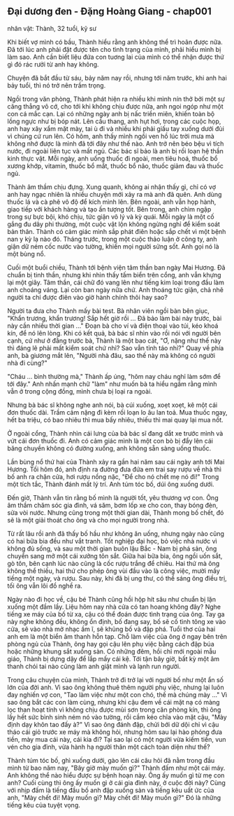 ## Đại dương đen - Đặng Hoàng Giang - chap001

nhân vật: Thành, 32 tuổi, kỹ sư

Khi biết vợ mình có bầu, Thành hiểu rằng anh không thể trì hoãn được
nữa. Đã tới lúc anh phải đặt được tên cho tình trạng của mình, phải hiểu
mình bị làm sao. Anh cần biết liệu đứa con tuơng lai của mình có thể nhận
được thứ gì đó rác rưởi từ anh hay không.

Chuyện đã bắt đầu từ sáu, bảy năm nay rồi, nhưng tới năm trước, khi
anh hai bảy tuổi, thì nó trở nên trầm trọng.

Ngồi trong văn phòng, Thành phát hiện ra nhiều khi mình nín thở bởi
một sự căng thẳng vô cớ, cho tới khi không chịu được nữa, anh ngoi ngóp
như một con cá mắc cạn. Lại có những ngày anh bị nấc triền miên, khiến
toàn bộ lồng ngực như bị bóp nát. Lên cầu thang, anh hụt hơi, trong các
cuộc họp, anh hay xây xẩm mặt mày, tai ù đi và nhiều khi phải giấu tay
xuống dưới đùi vì chúng cứ run lên. Có hôm, anh thấy mình ngồi ven hồ
lúc trời mưa mà không nhớ được là mình đã tới đây như thế nào. Anh trở
nên béo bệu vì tích nước, đi ngoài liên tục và mất ngủ. Các bác sĩ bảo là
anh bị rối loạn hệ thần kinh thực vật. Mỗi ngày, anh uống thuốc đi ngoài,
men tiêu hoá, thuốc bổ xương khớp, vitamin, thuốc bổ mắt, thuốc bổ não,
thuốc giảm đau và thuốc ngủ.

Thành âm thầm chịu đựng. Xung quanh, không ai nhận thấy gì, chỉ có
vợ anh hay ngạc nhiên là nhiều chuyện mới xảy ra mà anh đã quên. Anh
dùng thuốc lá và cà phê vô độ để kích mình lên. Bên ngoài, anh vẫn họp
hành, giao tiếp với khách hàng và tạo ấn tượng tốt. Bên trong, anh chìm
ngập trong sự bực bội, khó chịu, tức giận vô lý và kỳ quái. Mỗi ngày là một
cố gắng đu dây phi thường, một cuộc vật lộn không ngừng nghỉ để kiểm
soát bản thân. Thành có cảm giác mình sắp phát điên hoặc sắp chết vì một
bệnh nan y kỳ lạ nào đó. Tháng trước, trong một cuộc thảo luận ở công ty,
anh giận dữ ném cốc nước vào tường, khiến mọi người sửng sốt. Anh gọi
nó là một bùng nổ.

Cuối một buổi chiều, Thành tới bệnh viện tâm thần ban ngày Mai
Hương. Đã chuẩn bị tinh thần, nhưng khi nhìn thấy tấm biển trên cổng,
anh vẫn khựng lại một giây. Tâm thần, cái chữ đó vang lên như tiếng kim
loại trong đầu làm anh choáng váng. Lại còn ban ngày nữa chứ. Anh
thoáng tức giận, chả nhẽ người ta chỉ được điên vào giờ hành chính thôi
hay sao?

Người ta đưa cho Thành mấy bài test. Bà nhân viên ngồi bàn bên giục,
"Khẩn trương, khẩn trương! Sắp hết giờ rồi ... Đã bảo làm bài này trước,
bài này cần nhiều thời gian ..." Đoạn bà cho ví và điện thoại vào túi, kéo
khoá kín, để nó lên lòng. Khi có kết quả, bà bác sĩ nhìn vào rồi nói với
người bên cạnh, cứ như ở đằng trước bà, Thành là một bao cát, "Ơ, nặng
như thế này thì đáng lẽ phải mất kiểm soát chứ nhỉ? Sao vẫn tỉnh táo nhỉ?"
Quay về phía anh, bà giương mắt lên, "Người nhà đâu, sao thế này mà
không có người nhà đi cùng?"

"Cháu ... bình thường mà," Thành ấp úng, "hôm nay cháu nghỉ làm sớm
để tới đây." Anh nhấn mạnh chữ "làm" như muốn bà ta hiểu ngầm rằng mình
vẫn ở trong cộng đồng, mình chưa bị loại ra ngoài.

Nhưng bà bác sĩ không nghe anh nói, bà cúi xuống, xoẹt xoẹt, kê một cái
đơn thuốc dài. Trầm cảm nặng đi kèm rối loạn lo âu lan toả. Mua thuốc
ngay, hết ba triệu, có bao nhiêu thì mua bấy nhiêu, thiếu thì mai quay lại
mua nốt.

Ở ngoài cổng, Thành nhìn cái lưng của bà bác sĩ đang dắt xe trước mình
và vứt cái đơn thuốc đi. Anh có cảm giác mình là một con bò bị đẩy lên cái
băng chuyền không có đường xuống, anh không sẵn sàng uống thuốc.

Lần bùng nổ thứ hai của Thành xảy ra gần hai năm sau cái ngày anh tới
Mai Hương. Tối hôm đó, anh định ra đường đưa đứa em trai say rượu về
nhà thì bố anh ra chặn cửa, hơi rượu nồng nặc, "Để cho nó chết mẹ nó đi!"
Trong một tích tắc, Thành đánh mất lý trí. Anh túm tóc bố, dúi ông xuống
dưới.

Đến giờ, Thành vẫn tin rằng bố mình là người tốt, yêu thương vợ con.
Ông âm thầm chăm sóc gia đình, vá săm, bơm lốp xe cho con, thay bóng
đèn, sửa vòi nước. Nhưng cũng trong một thời gian dài, Thành mong bố
chết, đó sẽ là một giải thoát cho ông và cho mọi người trong nhà.

Từ rất lâu rồi anh đã thấy bố hầu như không ăn uống, nhưng ngày nào
cũng có hai bữa bia đều như vắt tranh. Tốt nghiệp đại học, bỏ việc nhà
nước vì không đủ sống, và sau một thời gian buôn lậu Bắc - Nam bị phá sản,
ông chuyển sang mở một cái xưởng tôn sắt. Giữa hai bữa bia, ông ngồi
uốn sắt, gò tôn, bên cạnh lúc nào cũng là cốc rượu trắng để chiêu. Hai thứ
mà ông không thể thiếu, hai thứ cho phép ông vùi đầu vào là công việc,
mười mấy tiếng một ngày, và rượu. Sau này, khi đã bị ung thư, có thể sáng
ông điều trị, tối ông vẫn lôi đồ nghề ra.

Ngày nào đi học về, cậu bé Thành cũng hồi hộp hít sâu như chuẩn bị lặn
xuống một đầm lầy. Liệu hôm nay nhà cửa có tan hoang không đây? Nghe
tiếng xe máy của bố từ xa, cậu có thể đoán được tình trạng của ông. Tay ga
này nghe không đều, không ổn định, bố đang say, bố sẽ cố tình tông xe vào
cửa, sẽ vào nhà mở nhạc ầm ĩ, sẽ khủng bố và đập phá. Tuổi thơ của hai
anh em là một biển âm thanh hỗn tạp. Chỗ làm việc của ông ở ngay bên
trên phòng ngủ của Thành, ông hay gọi cậu lên phụ việc bằng cách đập búa
hoặc những khung sắt xuống sàn. Có những đêm, hồi chỉ mới ngoài mẫu
giáo, Thành bị dựng dậy để lắp mấy cái kệ. Tới tận bây giờ, bất kỳ một âm
thanh chói tai nào cũng làm anh giật mình và lạnh run người.

Trong câu chuyện của mình, Thành trở đi trở lại với người bố như một
ẩn số lớn của đời anh. Vì sao ông không thuê thêm người phụ việc, nhưng
lại luôn đay nghiến vợ con, "Tao làm việc như một con chó, thế mà chúng
mày ..." Vì sao ông bắt các con làm cùng, nhưng khi cậu đem về cái mặt nạ
có màng lọc than hoạt tính vì không chịu được mùi sơn trong căn phòng
kín, thì ông lấy hết sức bình sinh ném nó vào tường, rồi cầm kéo chĩa vào
mặt cậu, "Mày định dạy khôn tao đấy à?" Vì sao ông đánh đập, chửi bới dữ
dội chỉ vì cậu tháo cái giỏ trước xe máy mà không hỏi, nhưng hôm sau lại
hào phóng đưa tiền, mày mua cái này, cái kia đi? Tại sao lại có một người
vừa kiếm tiền, vun vén cho gia đình, vừa hành hạ người thân một cách toàn
diện như thế?

Thành túm tóc bố, ghì xuống dưới, gào lên cái câu hỏi đã nằm trong đầu
mình từ bao năm nay, "Bây giờ mày muốn gì?" Thành đấm như một cái
máy. Anh không thể nào hiểu được sự bệnh hoạn này. Ông ấy muốn gì từ
mẹ con anh? Cuối cùng thì ông ấy muốn gì ở cái gia đình này, ở cuộc đời
này? Cùng với nhịp đấm là tiếng đầu bố anh đập xuống sàn và tiếng kêu
uất ức của anh, "Mày chết đi! Mày muốn gì? Mày chết đi! Mày muốn gì?"
Đó là những tiếng kêu của tuyệt vọng.

